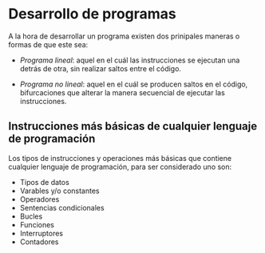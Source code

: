 # Desarrollo de programas

A la hora de desarrollar un programa existen dos prinipales maneras o formas de que este sea:

* *Programa lineal*: aquel en el cuál las instrucciones se ejecutan una detrás de otra, sin realizar saltos entre el código.

* *Programa no lineal*: aquel en el cuál se producen saltos en el código, bifurcaciones que alterar la manera secuencial de ejecutar las instrucciones.
  

## Instrucciones más básicas de cualquier lenguaje de programación

Los tipos de instrucciones y operaciones más básicas que contiene cualquier lenguaje de programación, para ser considerado uno son:

* Tipos de datos
* Varables y/o constantes
* Operadores
* Sentencias condicionales
* Bucles
* Funciones
* Interruptores
* Contadores